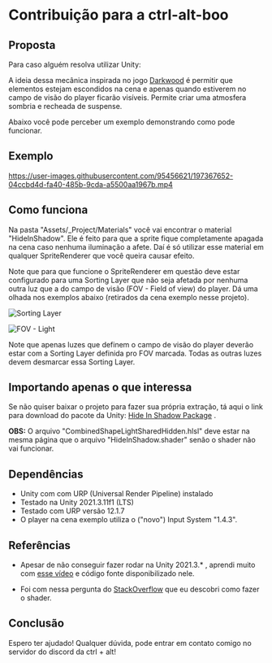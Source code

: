 # Contribuição para a ctrl-alt-boo

## Proposta

Para caso alguém resolva utilizar Unity:

A ideia dessa mecânica inspirada no jogo [Darkwood](https://store.steampowered.com/app/274520/Darkwood/) é permitir que elementos estejam escondidos na cena e apenas quando estiverem no campo de visão do player ficarão visíveis. Permite criar uma atmosfera sombria e recheada de suspense. 

Abaixo você pode perceber um exemplo demonstrando como pode funcionar.

## Exemplo

https://user-images.githubusercontent.com/95456621/197367652-04ccbd4d-fa40-485b-9cda-a5500aa1967b.mp4

## Como funciona

Na pasta "Assets/_Project/Materials" você vai encontrar o material "HideInShadow". Ele é feito para que a sprite fique completamente apagada na cena caso nenhuma iluminação a afete. Daí é só utilizar esse material em qualquer SpriteRenderer que você queira causar efeito.

Note que para que funcione o SpriteRenderer em questão deve estar configurado para uma Sorting Layer que não seja afetada por nenhuma outra luz que a do campo de visão (FOV - Field of view) do player. Dá uma olhada nos exemplos abaixo (retirados da cena exemplo nesse projeto).

![Sorting Layer](https://user-images.githubusercontent.com/95456621/197368048-173ba7df-84fa-4b93-b4e1-fc6740ff582c.jpg)

![FOV - Light](https://user-images.githubusercontent.com/95456621/197368095-c10a7f98-7b84-4ba9-bab1-f1f15e7f03df.jpg)

Note que apenas luzes que definem o campo de visão do player deverão estar com a Sorting Layer definida pro FOV marcada. Todas as outras luzes devem desmarcar essa Sorting Layer.

## Importando apenas o que interessa

Se não quiser baixar o projeto para fazer sua própria extração, tá aqui o link para download do pacote da Unity: [Hide In Shadow Package](https://drive.google.com/file/d/1R16Hj4wnkBdlOpAXtfkVIIQeCQYyPsP1/view?usp=sharing) .

**OBS:** O arquivo "CombinedShapeLightSharedHidden.hlsl" deve estar na mesma página que o arquivo "HideInShadow.shader" senão o shader não vai funcionar.

## Dependências

* Unity com com URP (Universal Render Pipeline) instalado
* Testado na Unity 2021.3.11f1 (LTS) 
* Testado com URP versão 12.1.7
* O player na cena exemplo utiliza o ("novo") Input System "1.4.3".

## Referências

* Apesar de não conseguir fazer rodar na Unity 2021.3.* , aprendi muito com [esse vídeo](https://www.youtube.com/watch?v=XWMPEE8O05c) e código fonte disponibilizado nele. 

* Foi com nessa pergunta do [StackOverflow](https://stackoverflow.com/questions/65696260/is-there-a-way-to-hide-a-player-who-is-in-the-shadow-in-unity-2d-light-system/67780057#67780057) que eu descobri como fazer o shader.

## Conclusão

Espero ter ajudado! Qualquer dúvida, pode entrar em contato comigo no servidor do discord da ctrl + alt!


